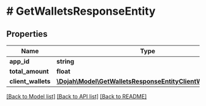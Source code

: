 # # GetWalletsResponseEntity

## Properties

Name | Type | Description | Notes
------------ | ------------- | ------------- | -------------
**app_id** | **string** |  | [optional]
**total_amount** | **float** |  | [optional]
**client_wallets** | [**\Dojah\Model\GetWalletsResponseEntityClientWalletsInner[]**](GetWalletsResponseEntityClientWalletsInner.md) |  | [optional]

[[Back to Model list]](../../README.md#models) [[Back to API list]](../../README.md#endpoints) [[Back to README]](../../README.md)
